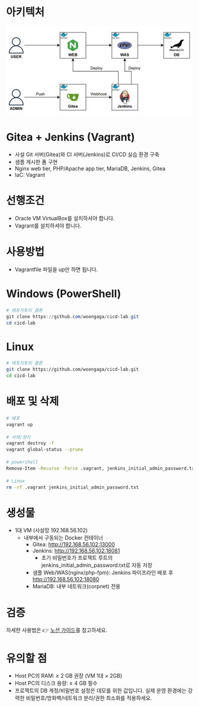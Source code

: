 # 아키텍처
![아키텍처 다이어그램](images/흐름도.png)

# Gitea + Jenkins (Vagrant)
- 사설 Git 서버(Gitea)와 CI 서버(Jenkins)로 CI/CD 실습 환경 구축
- 샘플 게시판 폼 구현
- Nginx web tier, PHP/Apache app tier, MariaDB, Jenkins, Gitea
- IaC: Vagrant

# 선행조건
- Oracle VM VirtualBox를 설치하셔야 합니다.
- Vagrant를 설치하셔야 합니다.

# 사용방법
- Vagrantfile 파일을 up만 하면 됩니다.

# Windows (PowerShell)
```powershell
# 레포지토리 클론
git clone https://github.com/woongaga/cicd-lab.git
cd cicd-lab
```

# Linux
```bash
# 레포지토리 클론
git clone https://github.com/woongaga/cicd-lab.git
cd cicd-lab
```

# 배포 및 삭제
```bash
# 배포
vagrant up

# 삭제/정리
vagrant destroy -f
vagrant global-status --prune

# powershell
Remove-Item -Recurse -Force .vagrant, jenkins_initial_admin_password.txt

# Linux
rm -rf .vagrant jenkins_initial_admin_password.txt
```

# 생성물
- 1대 VM (사설망 192.168.56.102)
  - 내부에서 구동되는 Docker 컨테이너
    - Gitea: http://192.168.56.102:13000
    - Jenkins: http://192.168.56.102:18081
      - 초기 비밀번호가 프로젝트 루트의 jenkins_initial_admin_password.txt로 자동 저장
    - 샘플 Web/WAS(nginx/php-fpm): Jenkins 파이프라인 배포 후 http://192.168.56.102:18080
    - MariaDB: 내부 네트워크(corpnet) 전용

# 검증
자세한 사용법은 👉 [노션 가이드](https://chlorinated-zinc-7d0.notion.site/Gitea-Jenkins-28683b9724278019a536d848f924f60a?source=copy_link)를 참고하세요.

# 유의할 점
- Host PC의 RAM: ≥ 2 GB 권장 (VM 1대 × 2GB)
- Host PC의 디스크 용량: ≥ 4 GB 필수
- 프로젝트의 DB 계정/비밀번호 설정은 데모를 위한 값입니다. 실제 운영 환경에는 강력한 비밀번호/방화벽/네트워크 분리/권한 최소화를 적용하세요.
